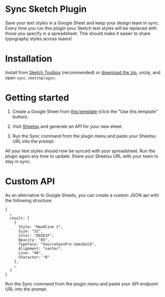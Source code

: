 # Sync Sketch Plugin
Save your text styles in a Google Sheet and keep your design team in sync. Every time you run this plugin your Sketch text styles will be replaced with those you specify in a spreadsheet. This should make it easier to share typography styles across teams!

# Installation
Install from [Sketch Toolbox](http://sketchtoolbox.com/) (recommended) or [download the zip](https://github.com/nolastan/sync.sketchplugin/releases/download/1.0/sync.sketchplugin.zip), unzip, and open `sync.sketchplugin`.

# Getting started

1. Create a Google Sheet from [this template](https://drive.google.com/previewtemplate?id=17q6GOMM1X6kkvgeL3LeGkRr4C2vOhpM_JiQUWxbBtew&mode=public) (click the "Use this template" button).

2. Visit [Sheetsu](http://sheetsu.com/) and generate an API for your new sheet.

3. Run the Sync command from the plugin menu and paste your Sheetsu URL into the prompt.

All your text styles should now be synced with your spreadsheet. Run the plugin again any time to update. Share your Sheetsu URL with your team to stay in sync.

# Custom API
As an alternative to Google Sheets, you can create a custom JSON api with the following structure:
```
{
  …
  result: [
    {
      Style: "Headline 1",
      Size: "32",
      Color: "DD2E1F",
      Opacity: "85",
      Typeface: "SourceSansPro-Semibold",
      Alignment: "center",
      Line: "40",
      Character: "0"
    },
    …
  ]
}
```
Run the Sync command from the plugin menu and paste your API endpoint URL into the prompt.
